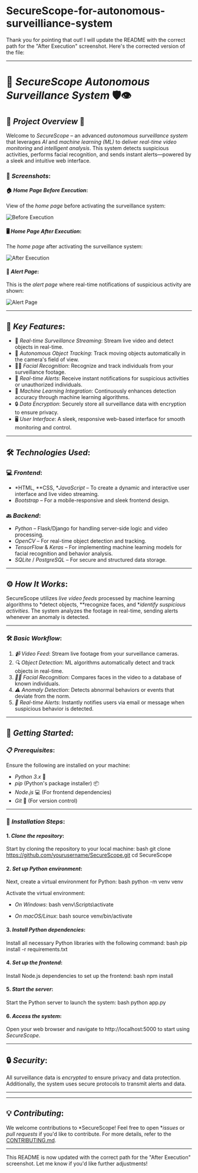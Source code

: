 # SecureScope-for-autonomous-surveilliance-system
Thank you for pointing that out! I will update the README with the correct path for the "After Execution" screenshot. Here's the corrected version of the file:

---

# 🚨 *SecureScope Autonomous Surveillance System* 🛡👁

## 🌟 *Project Overview* 🚀

Welcome to *SecureScope* – an advanced *autonomous surveillance system* that leverages *AI* and *machine learning (ML)* to deliver *real-time video monitoring* and *intelligent analysis*. This system detects suspicious activities, performs facial recognition, and sends instant alerts—powered by a sleek and intuitive web interface.

### 📸 *Screenshots*:

#### 🏠 *Home Page Before Execution*:
View of the *home page* before activating the surveillance system:

![Before Execution](./Screenshot%202025-03-16%20135839.png)

#### 🖥 *Home Page After Execution*:
The *home page* after activating the surveillance system:

![After Execution](./Screenshot%202025-03-16%20135943.png)

#### 🚨 *Alert Page*:
This is the *alert page* where real-time notifications of suspicious activity are shown:

![Alert Page](./Screenshot%202025-03-16%20140641.png)

---

## 🔑 *Key Features*:

- 🎥 *Real-time Surveillance Streaming*: Stream live video and detect objects in real-time.
- 🤖 *Autonomous Object Tracking*: Track moving objects automatically in the camera's field of view.
- 🧑‍⚖ *Facial Recognition*: Recognize and track individuals from your surveillance footage.
- 📲 *Real-time Alerts*: Receive instant notifications for suspicious activities or unauthorized individuals.
- 🧠 *Machine Learning Integration*: Continuously enhances detection accuracy through machine learning algorithms.
- 🔒 *Data Encryption*: Securely store all surveillance data with encryption to ensure privacy.
- 🖥 *User Interface*: A sleek, responsive web-based interface for smooth monitoring and control.

---

## 🛠 *Technologies Used*:

### 💻 *Frontend*:
- *HTML, **CSS, **JavaScript* – To create a dynamic and interactive user interface and live video streaming.
- *Bootstrap* – For a mobile-responsive and sleek frontend design.

### 🔙 *Backend*:
- *Python* – Flask/Django for handling server-side logic and video processing.
- *OpenCV* – For real-time object detection and tracking.
- *TensorFlow* & *Keras* – For implementing machine learning models for facial recognition and behavior analysis.
- *SQLite* / *PostgreSQL* – For secure and structured data storage.

---

## ⚙ *How It Works*:

SecureScope utilizes *live video feeds* processed by machine learning algorithms to *detect objects, **recognize faces, and **identify suspicious activities*. The system analyzes the footage in real-time, sending alerts whenever an anomaly is detected.

---

### 🛠 *Basic Workflow*:

1. *📹 Video Feed*: Stream live footage from your surveillance cameras.
2. *🔍 Object Detection*: ML algorithms automatically detect and track objects in real-time.
3. *🧑‍⚖ Facial Recognition*: Compares faces in the video to a database of known individuals.
4. *⚠ Anomaly Detection*: Detects abnormal behaviors or events that deviate from the norm.
5. *🚨 Real-time Alerts*: Instantly notifies users via email or message when suspicious behavior is detected.

---

## 🚦 *Getting Started*:

### 📋 *Prerequisites*:

Ensure the following are installed on your machine:
- *Python 3.x* 🐍
- *pip* (Python's package installer) 📦
- *Node.js* 💻 (For frontend dependencies)
- *Git* 🔧 (For version control)

---

### 🔧 *Installation Steps*:

#### 1. *Clone the repository*:
Start by cloning the repository to your local machine:
bash
git clone https://github.com/yourusername/SecureScope.git
cd SecureScope


#### 2. *Set up Python environment*:
Next, create a virtual environment for Python:
bash
python -m venv venv


Activate the virtual environment:
- *On Windows*:
  bash
  venv\Scripts\activate
  
- *On macOS/Linux*:
  bash
  source venv/bin/activate
  

#### 3. *Install Python dependencies*:
Install all necessary Python libraries with the following command:
bash
pip install -r requirements.txt


#### 4. *Set up the frontend*:
Install Node.js dependencies to set up the frontend:
bash
npm install


#### 5. *Start the server*:
Start the Python server to launch the system:
bash
python app.py


#### 6. *Access the system*:
Open your web browser and navigate to http://localhost:5000 to start using *SecureScope*.

---

## 🔒 *Security*:

All surveillance data is *encrypted* to ensure privacy and data protection. Additionally, the system uses secure protocols to transmit alerts and data.

---

---

## 💡 *Contributing*:

We welcome contributions to *SecureScope! Feel free to open **issues* or *pull requests* if you'd like to contribute. For more details, refer to the [CONTRIBUTING.md](CONTRIBUTING.md).

---

This README is now updated with the correct path for the "After Execution" screenshot. Let me know if you'd like further adjustments!
